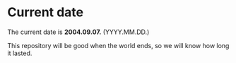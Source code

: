 # Current date

The current date is **2004.09.07.** (YYYY.MM.DD.)

This repository will be good when the world ends, so we will know how long it lasted.